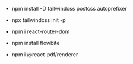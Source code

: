 - npm install -D tailwindcss postcss autoprefixer

- npx tailwindcss init -p

- npm i react-router-dom

- npm install flowbite

- npm i @react-pdf/renderer